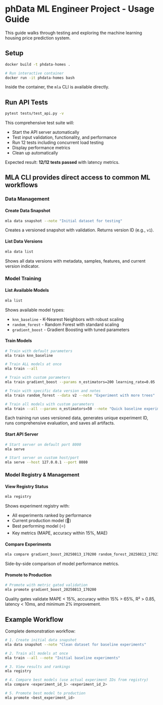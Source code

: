 # phData ML Engineer Project - Usage Guide

This guide walks through testing and exploring the machine learning housing price prediction system.

## Setup

```bash
docker build -t phdata-homes .

# Run interactive container
docker run -it phdata-homes bash
```
Inside the container, the `mla` CLI is available directly.

## Run API Tests

```bash
pytest tests/test_api.py -v
```

This comprehensive test suite will:
- Start the API server automatically
- Test input validation, functionality, and performance
- Run 12 tests including concurrent load testing
- Display performance metrics
- Clean up automatically

Expected result: **12/12 tests passed** with latency metrics.

## MLA CLI provides direct access to common ML workflows

### Data Management

#### Create Data Snapshot
```bash
mla data snapshot --note "Initial dataset for testing"
```
Creates a versioned snapshot with validation. Returns version ID (e.g., `v1`).

#### List Data Versions
```bash
mla data list
```
Shows all data versions with metadata, samples, features, and current version indicator.

### Model Training

#### List Available Models
```bash
mla list
```
Shows available model types:
- `knn_baseline` - K-Nearest Neighbors with robust scaling
- `random_forest` - Random Forest with standard scaling
- `gradient_boost` - Gradient Boosting with tuned parameters

#### Train Models
```bash
# Train with default parameters
mla train knn_baseline

# Train ALL models at once
mla train --all

# Train with custom parameters
mla train gradient_boost --params n_estimators=200 learning_rate=0.05

# Train with specific data version and notes
mla train random_forest --data v2 --note "Experiment with more trees"

# Train all models with custom parameters
mla train --all --params n_estimators=50 --note "Quick baseline experiments"
```

Each training run uses versioned data, generates unique experiment ID, runs comprehensive evaluation, and saves all artifacts.

#### Start API Server
```bash
# Start server on default port 8000
mla serve

# Start server on custom host/port
mla serve --host 127.0.0.1 --port 8080
```

### Model Registry & Management

#### View Registry Status
```bash
mla registry
```
Shows experiment registry with:
- All experiments ranked by performance
- Current production model (🚀)
- Best performing model (⭐)
- Key metrics (MAPE, accuracy within 15%, MAE)

#### Compare Experiments
```bash
mla compare gradient_boost_20250813_170200 random_forest_20250813_170233
```
Side-by-side comparison of model performance metrics.

#### Promote to Production
```bash
# Promote with metric gated validation
mla promote gradient_boost_20250813_170200

```

Quality gates validate MAPE < 15%, accuracy within 15% > 65%, R² > 0.85, latency < 10ms, and minimum 2% improvement.

## Example Workflow

Complete demonstration workflow:

```bash
# 1. Create initial data snapshot
mla data snapshot --note "Clean dataset for baseline experiments"

# 2. Train all models at once
mla train --all --note "Initial baseline experiments"

# 3. View results and rankings
mla registry

# 4. Compare best models (use actual experiment IDs from registry)
mla compare <experiment_id_1> <experiment_id_2>

# 5. Promote best model to production
mla promote <best_experiment_id>

```
